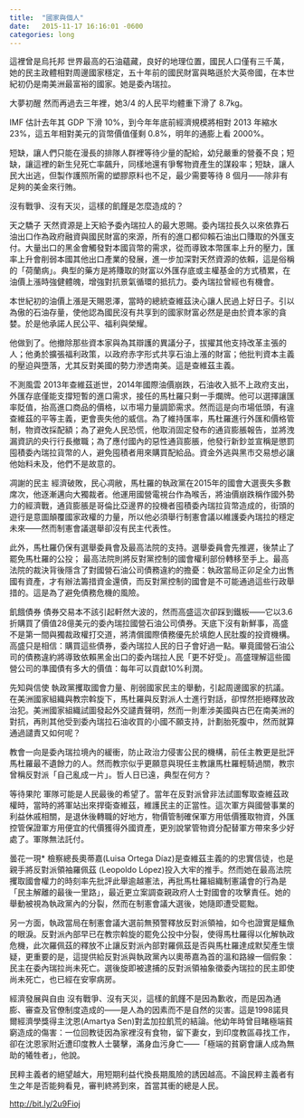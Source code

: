 ```yaml
---
title:  "國家與個人"
date:   2015-11-17 16:16:01 -0600
categories: long
---
```


這裡曾是烏托邦 世界最高的石油蘊藏，良好的地理位置，國民人口僅有三千萬，她的民主政體相對周邊國家穩定，五十年前的國民財富與略遜於大英帝國，在本世紀初仍是南美洲最富裕的國家。她是委內瑞拉。

大夢初醒 然而再過去三年裡，她3/4 的人民平均體重下滑了 8.7kg。

IMF 估計去年其 GDP 下滑 10%，到今年年底前經濟規模將相對 2013 年縮水 23%，這五年相對美元的貨幣價值僅剩 0.8%，明年的通膨上看 2000%。

短缺，讓人們只能在漫長的排隊人群裡等待少量的配給，幼兒嚴重的營養不良；短缺，讓這裡的新生兒死亡率飆升，同樣地還有爭奪物資產生的謀殺率；短缺，讓人民大出逃，但製作護照所需的塑膠原料也不足，最少需要等待 8 個月——除非有足夠的美金來行賄。

沒有戰爭、沒有天災，這樣的飢饉是怎麼造成的？

天之驕子 天然資源是上天給予委內瑞拉人的最大恩賜。委內瑞拉長久以來依靠石油出口作為政府融資與國民財富的來源，所有的進口都仰賴石油出口賺取的外匯支付。大量出口的黑金會觸發對本國貨幣的需求，從而導致本幣匯率上升的壓力，匯率上升會削弱本國其他出口產業的發展，進一步加深對天然資源的依賴，這是俗稱的「荷蘭病」。典型的藥方是將賺取的財富以外匯存底或主權基金的方式積累，在油價上漲時強健體魄，增強對抗景氣循環的抵抗力。委內瑞拉曾經也有機會。

本世紀初的油價上漲是天賜恩澤，當時的總統查維茲決心讓人民過上好日子。引以為傲的石油存量，使他認為國民沒有共享到的國家財富必然是是由於資本家的貪婪。於是他承諾人民公平、福利與榮耀。

他做到了。他撤除那些資本家與為其辯護的異議分子，拔擢其他支持改革主張的人；他勇於擴張福利政策，以政府赤字形式共享石油上漲的財富；他批判資本主義的壓迫與墮落，尤其反對美國的勢力滲透南美。這是查維茲主義。

不測風雲 2013年查維茲逝世，2014年國際油價崩跌，石油收入抵不上政府支出，外匯存底僅能支撐短暫的進口需求，接任的馬杜羅只剩一手爛牌。他可以選擇讓匯率貶值，抬高進口商品的價格，以市場力量調節需求。然而這是向市場低頭，有違查維茲的平等主義，更會喪失他的威信。為了維持匯率，馬杜羅進行外匯和價格管制，物資改採配額；為了避免人民恐慌，他取消固定發布的通貨膨脹報告，並將洩漏資訊的央行行長撤職；為了應付國內的惡性通貨膨脹，他發行新鈔並宣稱是懲罰囤積委內瑞拉貨幣的人，避免囤積者用來購買配給品。資金外逃與黑市交易想必讓他始料未及，他們不是故意的。

凋謝的民主 經濟破敗，民心凋敝，馬杜羅的執政黨在2015年的國會大選喪失多數席次，他逐漸邁向大獨裁者。他運用國營電視台作為喉舌，將油價崩跌稱作國外勢力的經濟戰，通貨膨脹是哥倫比亞邊界的投機者囤積委內瑞拉貨幣造成的，街頭的遊行是意圖顛覆國家政權的力量，所以他必須舉行制憲會議以維護委內瑞拉的穩定未來——然而制憲會議選舉卻沒有民主代表性。

此外，馬杜羅仍保有選舉委員會及最高法院的支持。選舉委員會先推遲，後禁止了罷免馬杜羅的公投； 最高法院則將反對黨控制的國會權利部份轉移至手上。最高法院的裁決背後隱含了對國營石油公司債務違約的擔憂：執政當局正卯足全力出售國有資產，才有辦法籌措資金還債，而反對黨控制的國會是不可能通過這些行政舉措的。這是為了避免債務危機的風險。

飢餓債券 債券交易本不該引起軒然大波的，然而高盛這次卻踩到鐵板——它以3.6折購買了價值28億美元的委內瑞拉國營石油公司債券。天底下沒有新鮮事，高盛不是第一間與獨裁政權打交道，將清償國際債務優先於填飽人民肚腹的投資機構。高盛只是相信：購買這些債券，委內瑞拉人民的日子會好過一點。畢竟國營石油公司的債務違約將導致依賴黑金出口的委內瑞拉人民「更不好受」。高盛理解這些國營公司的準國債有多大的價值：每年可以貢獻10%利潤。

先知與信使 執政黨攫取國會力量、削弱國家民主的舉動，引起周邊國家的抗議。在美洲國家組織與教宗斡旋下，馬杜羅與反對派人士進行對話，卻悍然拒絕釋放政治犯。美洲國家組織試圖發起外交譴責聲明，然而一則牽涉美國與古巴在南美洲的對抗，再則其他受到委內瑞拉石油收買的小國不願支持，計劃胎死腹中，然而就算通過譴責又如何呢？

教會一向是委內瑞拉境內的緩衝，防止政治力侵害公民的機構，前任主教更是批評馬杜羅最不遺餘力的人。然而教宗似乎更願意與現任主教讓馬杜羅輕騎過關，教宗曾稱反對派「自己亂成一片」。哲人日已遠，典型在何方？

等待果陀 軍隊可能是人民最後的希望了。當年在反對派曾非法試圖奪取查維茲政權時，當時的將軍站出來捍衛查維茲，維護民主的正當性。這次軍方與國營事業的利益休戚相關，是退休後轉職的好地方，物價管制確保軍方用低價獲取物資，外匯控管保證軍方用便宜的代價獲得外國資產，更別說掌管物資分配替軍方帶來多少好處了。軍隊無法託付。

曇花一現* 檢察總長奧蒂嘉(Luisa Ortega Díaz)是查維茲主義的的忠實信徒，也是親手將反對派領袖羅佩茲 (Leopoldo López)投入大牢的推手。然而她在最高法院攫取國會權力的時刻率先批評此舉逾越憲法，再批馬杜羅組織制憲議會的行為是「民主解離的最後一里路」，最近更立案調查親政府人士對國會的攻擊責任。她的舉動被視為執政黨內的分裂，然而在制憲會議大選後，她隨即遭受罷黜。

另一方面，執政當局在制憲會議大選前無預警釋放反對派領袖，如今也證實是鱷魚的眼淚。反對派內部早已在教宗斡旋的罷免公投中分裂，使得馬杜羅得以化解執政危機，此次羅佩茲的釋放不止讓反對派內部對羅佩茲是否與馬杜羅達成默契產生懷疑，更重要的是，這提供給反對派與執政黨內以奧蒂嘉為首的溫和路線一個假象：民主在委內瑞拉尚未死亡。選後旋即被逮捕的反對派領袖象徵委內瑞拉的民主即使尚未死亡，也已經在安寧病房。

經濟發展與自由 沒有戰爭、沒有天災，這樣的飢饉不是因為歉收，而是因為通膨、審查及官僚制度造成的——是人為的因素而不是自然的災害。這是1998諾貝爾經濟學獎得主沈恩(Amartya Sen)對孟加拉飢荒的結論。他幼年時曾目睹極端貧窮造成的傷害：一位回教徒因為家裡沒有食物，留下妻女，到印度教區尋找工作，卻在沈恩家附近遭印度教人士襲擊，滿身血污身亡——「極端的貧窮會讓人成為無助的犧牲者」，他說。

民粹主義者的絕望越大，用短期利益代換長期風險的誘因越高。不論民粹主義者有生之年是否能夠看見，審判終將到來，首當其衝的總是人民。

http://bit.ly/2u9Fioj
